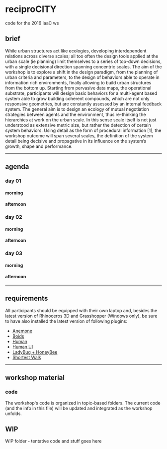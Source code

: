 # reciproCITY
code for the 2016 IaaC ws

## brief
While urban structures act like ecologies, developing interdependent relations across diverse scales; all too often the design tools applied at the urban scale (ie planning) limit themselves to a series of top-down decisions, with a single decisional direction spanning concentric scales.
The aim of the workshop is to explore a shift in the design paradigm, from the planning of urban criteria and parameters, to the design of behaviors able to operate in information rich environments, finally allowing to build urban structures from the bottom up.
Starting from pervasive data maps, the operational substrate, participants will design basic behaviors for a multi-agent based system able to grow building coherent compounds, which are not only responsive geometries, but are constantly assessed by an internal feedback system.
The general aim is to design an ecology of mutual negotiation strategies between agents and the environment, thus re-thinking the hierarchies at work on the urban scale. In this sense scale itself is not just understood as extensive metric size, but rather the detection of certain system behaviors.
Using detail as the form of procedural information [1], the workshop outcome will span several scales, the definition of the system detail being decisive and propagative in its influence on the system’s growth, shape and performance.

---

## agenda

### day 01

#### morning

#### afternoon

### day 02

#### morning

#### afternoon

### day 03

#### morning

#### afternoon

---

## requirements

All participants should be equipped with their own laptop and, besides the latest version of Rhinoceros 3D and Grasshopper (Windows only), be sure to have also installed the latest version of following plugins:

+ [Anemone](http://www.food4rhino.com/project/anemone?etx)
+ [Boids]()
+ [Human](http://www.food4rhino.com/project/human?etx)
+ [Human UI](http://www.food4rhino.com/project/human-ui)
+ [LadyBug + HoneyBee](http://www.food4rhino.com/project/ladybug-honeybee)
+ [Shortest Walk](http://www.food4rhino.com/project/shortestwalkgh)

---

## workshop material



### code

The workshop's code is organized in topic-based folders. The current code (and the info in this file) will be updated and integrated as the workshop unfolds.

## WIP
WIP folder - tentative code and stuff goes here
